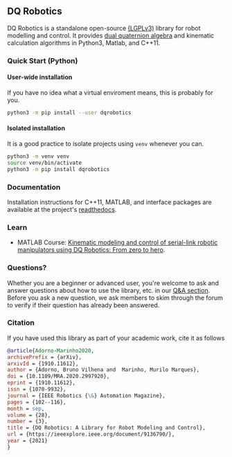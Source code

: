 ## DQ Robotics

DQ Robotics is a standalone open-source [(LGPLv3)](https://www.gnu.org/licenses/lgpl-3.0.html) library for robot modelling and control. It provides [dual quaternion algebra](http://en.wikipedia.org/wiki/Dual_quaternion) and kinematic calculation algorithms in Python3, Matlab, and C++11.


### Quick Start (Python)

#### User-wide installation 

If you have no idea what a virtual enviroment means, this is probably for you.

```bash
python3 -m pip install --user dqrobotics
```

#### Isolated installation

It is a good practice to isolate projects using `venv` whenever you can.

```bash
python3 -m venv venv
source venv/bin/activate
python3 -m pip install dqrobotics
```

### Documentation

Installation instructions for C++11, MATLAB, and interface packages are available at the project's [readthedocs](https://dqroboticsgithubio.readthedocs.io).

### Learn

- MATLAB Course: [Kinematic modeling and control of serial-link robotic manipulators using DQ Robotics: From zero to hero](https://github.com/dqrobotics/learning-dqrobotics-in-matlab/tree/master/robotic_manipulators).

### Questions?
Whether you are a beginner or advanced user, you're welcome to ask and answer questions about how to use the library, etc. in our [Q&A section](https://github.com/orgs/dqrobotics/discussions/categories/q-a). Before you ask a new question, we ask members to skim through the forum to verify if their question has already been answered.

### Citation

If you have used this library as part of your academic work, cite it as follows
```bibtex
@article{Adorno-Marinho2020,
archivePrefix = {arXiv},
arxivId = {1910.11612},
author = {Adorno, Bruno Vilhena and  Marinho, Murilo Marques},
doi = {10.1109/MRA.2020.2997920},
eprint = {1910.11612},
issn = {1070-9932},
journal = {IEEE Robotics {\&} Automation Magazine},
pages = {102--116},
month = sep,
volume = {28},
number = {3},
title = {DQ Robotics: A Library for Robot Modeling and Control},
url = {https://ieeexplore.ieee.org/document/9136790/},
year = {2021}
}
```
